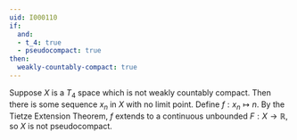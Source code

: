 ```yaml
---
uid: I000110
if:
  and:
  - t_4: true
  - pseudocompact: true
then:
  weakly-countably-compact: true
---
```

Suppose $X$ is a $T_4$ space which is not weakly countably compact. Then there is some sequence $x_n$ in $X$ with no limit point. Define $f:x_n \mapsto n$. By the Tietze Extension Theorem, $f$ extends to a continuous unbounded $F: X \rightarrow \mathbb{R}$, so $X$ is not pseudocompact.


